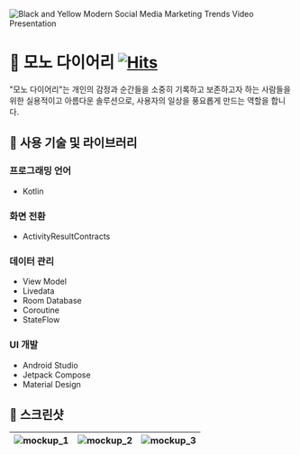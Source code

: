![Black and Yellow Modern Social Media Marketing Trends Video Presentation](https://github.com/vmkmym/MonoDiaryApp/assets/71699054/c14c2a60-6105-4dc2-b629-a183a05dfc4a)






# 🚩 모노 다이어리 [![Hits](https://hits.seeyoufarm.com/api/count/incr/badge.svg?url=https%3A%2F%2Fgithub.com%2Fvmkmym%2FMonoDiaryApp%2Fhit-counter&count_bg=%23F3BCCE&title_bg=%239BB3ED&icon=kotlin.svg&icon_color=%23E7E7E7&title=Mono+Diary&edge_flat=false)](https://hits.seeyoufarm.com)
"모노 다이어리"는 개인의 감정과 순간들을 소중히 기록하고 보존하고자 하는 사람들을 위한 실용적이고 아름다운 솔루션으로, 사용자의 일상을 풍요롭게 만드는 역할을 합니다.




## 🚩 사용 기술 및 라이브러리

### 프로그래밍 언어
- Kotlin

### 화면 전환
- ActivityResultContracts

### 데이터 관리
- View Model
- Livedata
- Room Database
- Coroutine
- StateFlow

### UI 개발
- Android Studio
- Jetpack Compose
- Material Design



## 🚩 스크린샷
![mockup_1](https://github.com/vmkmym/MonoDiaryApp/assets/71699054/a6ad0698-2bfd-4839-a7d0-f6ea7f1b83bb) | ![mockup_2](https://github.com/vmkmym/MonoDiaryApp/assets/71699054/d3c06915-c285-4686-9f99-ba242405a454) |![mockup_3](https://github.com/vmkmym/MonoDiaryApp/assets/71699054/9ecc0831-1ba9-4b05-9541-b845766a3288)
--- | --- | --- | 
